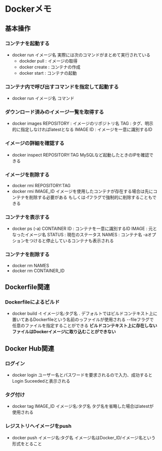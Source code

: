 # Dockerメモ

## 基本操作

### コンテナを起動する
* docker run イメージ名
	実際には次のコマンドがまとめて実行されている
	* dockder pull 	: イメージの取得
	* docker create	: コンテナの作成
	* docker start	: コンテナの起動

### コンテナ内で呼び出すコマンドを指定して起動する
* docker run イメージ名 コマンド

### ダウンロード済みのイメージ一覧を取得する
* docker images
	REPOSITORY	: イメージのリポジトリ名
	TAG			: タグ、明示的に指定しなければlatestとなる
	IMAGE ID	: イメージを一意に識別するID

### イメージの詳細を確認する
* docker inspect REPOSITORY:TAG
	MySQLなど起動したときのIPを確認できる

### イメージを削除する
* docker rmi REPOSITORY:TAG
* docker rmi IMAGE_ID
	イメージを使用したコンテナが存在する場合は先にコンテナを削除する必要がある
	もしくは-fフラグで強制的に削除することもできる

### コンテナを表示する
* docker ps (-a)
	CONTAINER ID	: コンテナを一意に識別するID
	IMAGE			: 元となったイメージ名
	STATUS			: 現在のステータス
	NAMES			: コンテナ名
	-aオプションをつけると停止しているコンテナも表示される

### コンテナを削除する
* docker rm NAMES
* docker rm CONTAINER_ID

## Dockerfile関連

### Dockerfileによるビルド
* docker build -t イメージ名:タグ名 .
	デフォルトではビルドコンテキスト上に置いてあるDockerfileという名前のっファイルが使用される
	--fileフラグで任意のファイルを指定することができる
	**ビルドコンテキスト上に存在しないファイルはDockerイメージに取り込むことができない**

## Docker Hub関連

### ログイン
* docker login
	ユーザー名とパスワードを要求されるので入力、成功するとLogin Suceededと表示される

### タグ付け
* docker tag IMAGE_ID イメージ名:タグ名
	タグ名を省略した場合はlatestが使用される

### レジストリへイメージをpush
* docker push イメージ名:タグ名
	イメージ名はDocker_ID/イメージ名という形式をとること
